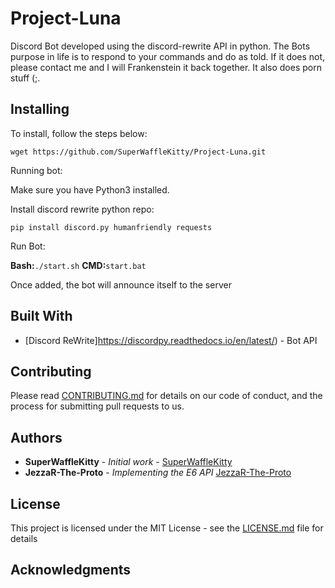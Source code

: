 # Project-Luna

Discord Bot developed using the discord-rewrite API in python. The Bots purpose in life is to respond to your commands and do as told. If it does not, please contact me and I will Frankenstein it back together. It also does porn stuff (;.


## Installing

To install, follow the steps below:

```
wget https://github.com/SuperWaffleKitty/Project-Luna.git
```

Running bot:

Make sure you have Python3 installed.

Install discord rewrite python repo:
```
pip install discord.py humanfriendly requests
```

Run Bot:

**Bash:**```./start.sh```
**CMD:**```start.bat```

Once added, the bot will announce itself to the server

## Built With

* [Discord ReWrite]https://discordpy.readthedocs.io/en/latest/) - Bot API

## Contributing

Please read [CONTRIBUTING.md](CONTRIBUTING.md) for details on our code of conduct, and the process for submitting pull requests to us.

## Authors

* **SuperWaffleKitty** - *Initial work* - [SuperWaffleKitty](https://github.com/SuperWaffleKitty)
* **JezzaR-The-Proto** - *Implementing the E6 API* [JezzaR-The-Proto](https://github.com/JezzaR-The-Proto)

## License

This project is licensed under the MIT License - see the [LICENSE.md](LICENSE.md) file for details

## Acknowledgments
